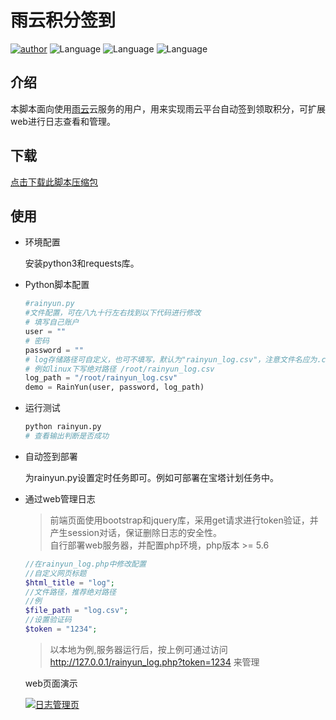 雨云积分签到 
=======

[![author](https://img.shields.io/badge/author-ayouth-green)](https://github.com/tianluanchen/scripts/)
![Language](https://img.shields.io/badge/lang-python-blue)
![Language](https://img.shields.io/badge/lang-php-orange)
![Language](https://img.shields.io/badge/lang-javascript-yellow)

## 介绍

本脚本面向使用[雨云](https://www.rainyun.com)云服务的用户，用来实现雨云平台自动签到领取积分，可扩展web进行日志查看和管理。

## 下载 

[点击下载此脚本压缩包](http://r6n.cn/9ghu6)

## 使用

* 环境配置

    安装python3和requests库。

* Python脚本配置

    ```python
    #rainyun.py
    #文件配置，可在八九十行左右找到以下代码进行修改
    # 填写自己账户
    user = ""
    # 密码
    password = ""
    # log存储路径可自定义，也可不填写，默认为"rainyun_log.csv"，注意文件名应为.csv后缀
    # 例如linux下写绝对路径 /root/rainyun_log.csv
    log_path = "/root/rainyun_log.csv"
    demo = RainYun(user, password, log_path)
    ```

* 运行测试

    ```bash
    python rainyun.py
    # 查看输出判断是否成功 
    ```

* 自动签到部署

    为rainyun.py设置定时任务即可。例如可部署在宝塔计划任务中。

* 通过web管理日志
    
    > 前端页面使用bootstrap和jquery库，采用get请求进行token验证，并产生session对话，保证删除日志的安全性。<br>
    自行部署web服务器，并配置php环境，php版本 >= 5.6

    ```php
    //在rainyun_log.php中修改配置
    //自定义网页标题
    $html_title = "log";
    //文件路径，推荐绝对路径
    //例
    $file_path = "log.csv";
    //设置验证码
    $token = "1234";
    ```

    > 以本地为例,服务器运行后，按上例可通过访问 http://127.0.0.1/rainyun_log.php?token=1234 来管理

    web页面演示

    [![日志管理页](https://z3.ax1x.com/2021/10/20/5Dy4JJ.png)](https://imgtu.com/i/5Dy4JJ)



